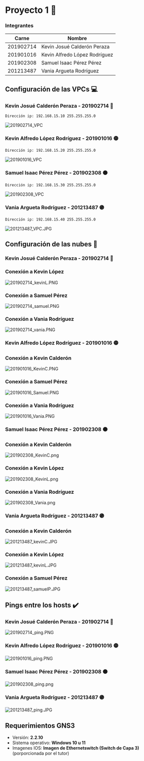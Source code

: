 # Proyecto 1 :triangular_flag_on_post:
### Integrantes
Carne | Nombre |
|-----|-----|
|201902714 | Kevin Josué Calderón Peraza | 
|201901016 | Kevin Alfredo López Rodríguez |
|201902308 | Samuel Isaac Pérez Pérez |
|201213487| Vania Argueta Rodríguez |



## Configuración de las VPCs :computer:

### Kevin Josué Calderón Peraza - 201902714 :red_circle:
```
Dirección ip: 192.168.15.10 255.255.255.0
```
![201902714_VPC](src/201902714_VPC.PNG "VPC")

### Kevin Alfredo López Rodríguez - 201901016 :yellow_circle:
```
Dirección ip: 192.168.15.20 255.255.255.0
```
![201901016_VPC](src/201901016_VPC.PNG "VPC")

### Samuel Isaac Pérez Pérez  - 201902308 :orange_circle:
```
Dirección ip: 192.168.15.30 255.255.255.0
```
![201902308_VPC](src/201902308_VPC.png "VPC")

### Vania Argueta Rodríguez - 201213487 :purple_circle:
```
Dirección ip: 192.168.15.40 255.255.255.0
```
![201213487_VPC.JPG](src/201213487_VPC.JPG "VPC")




## Configuración de las nubes  :electric_plug:

 ### Kevin Josué Calderón Peraza - 201902714 :red_circle:

### Conexión a Kevin López
![201902714_kevinL.PNG](src/201902714_kevinL.PNG "CLOUD1")
### Conexión a Samuel Pérez
![201902714_samuel.PNG](src/201902714_samuel.PNG "CLOUD1")
### Conexión a Vania Rodríguez
![201902714_vania.PNG](src/201902714_vania.PNG "CLOUD1")


### Kevin Alfredo López Rodríguez - 201901016 :yellow_circle:
### Conexión a Kevin Calderón
![201901016_KevinC.PNG](src/201901016_KevinC.PNG "CLOUD2")
### Conexión a Samuel Pérez
![201901016_Samuel.PNG](src/201901016_Samuel.PNG "CLOUD2")
### Conexión a Vania Rodríguez
![201901016_Vania.PNG](src/201901016_Vania.PNG "CLOUD2")


### Samuel Isaac Pérez Pérez  - 201902308  :orange_circle:
### Conexión a Kevin Calderón
![201902308_KevinC.png](src/201902308_KevinC.png "CLOUD3")
### Conexión a Kevin López
![201902308_KevinL.png](src/201902308_KevinL.png "CLOUD3")
### Conexión a Vania Rodríguez
![201902308_Vania.png](src/201902308_Vania.png "CLOUD3")


### Vania Argueta Rodríguez - 201213487 :purple_circle:
### Conexión a Kevin Calderón
![201213487_kevinC.JPG](src/201213487_kevinC.JPG "CLOUD4")
### Conexión a Kevin López
![201213487_kevinL.JPG](src/201213487_kevinL.JPG "CLOUD4")
### Conexión a Samuel Pérez
![201213487_samuelP.JPG](src/201213487_samuelP.JPG "CLOUD4")







## Pings entre los hosts  :heavy_check_mark:

### Kevin Josué Calderón Peraza - 201902714 :red_circle:
![201902714_ping.PNG](src/201902714_ping.PNG "PING")

### Kevin Alfredo López Rodríguez - 201901016 :yellow_circle:
![201901016_ping.PNG](src/201901016_ping.PNG "PING")
### Samuel Isaac Pérez Pérez  - 201902308  :orange_circle:
![201902308_ping.png](src/201902308_ping.png "PING")
### Vania Argueta Rodríguez - 201213487 :purple_circle:
![201213487_ping.JPG](src/201213487_ping.JPG "PING")

## Requerimientos GNS3
* Versión: **2.2.10**
* Sistema operativo: **Windows 10 u 11**
* Imagenes IOS: **Imagen de Ethernetswitch (Switch de Capa 3)** (porporcionada por el tutor)
